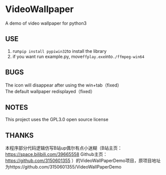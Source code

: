 # VideoWallpaper  
A demo of video wallpaper for python3  

## USE  
1. run`pip install pypiwin32`to install the library  
2. if you want run example.py, move`ffplay.exe`into`./ffmpeg-win64`  

## BUGS  
The icon will disappear after using the win+tab（fixed）  
The default wallpaper redisplayed（fixed）  

## NOTES  
This project uses the GPL3.0 open source license 

## THANKS  
本程序部分代码逻辑仿写B站up偶尔有点小迷糊（B站主页：https://space.bilibili.com/39665558 Github主页：https://github.com/3150601355 ）的VideoWallPaperDemo项目，原项目地址为https://github.com/3150601355/VideoWallPaperDemo  
